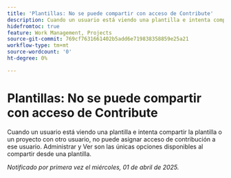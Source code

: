 ```yaml
---
title: 'Plantillas: No se puede compartir con acceso de Contribute'
description: Cuando un usuario está viendo una plantilla e intenta compartir la plantilla o un proyecto con otro usuario, no puede asignar acceso de contribución a ese usuario. Administrar y Ver son las únicas opciones disponibles al compartir desde una plantilla.
hidefromtoc: true
feature: Work Management, Projects
source-git-commit: 769cf7631661402b5add6e719838358859e25a21
workflow-type: tm+mt
source-wordcount: '0'
ht-degree: 0%

---
```



# Plantillas: No se puede compartir con acceso de Contribute

Cuando un usuario está viendo una plantilla e intenta compartir la plantilla o un proyecto con otro usuario, no puede asignar acceso de contribución a ese usuario. Administrar y Ver son las únicas opciones disponibles al compartir desde una plantilla.

_Notificado por primera vez el miércoles, 01 de abril de 2025._
